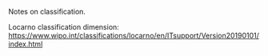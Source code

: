 Notes on classification.

Locarno classification dimension: https://www.wipo.int/classifications/locarno/en/ITsupport/Version20190101/index.html
